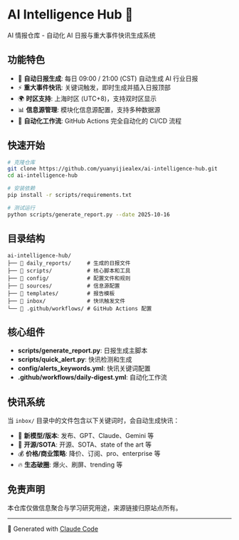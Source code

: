 # AI Intelligence Hub 🤖

AI 情报仓库 - 自动化 AI 日报与重大事件快讯生成系统

## 功能特色
- 🤖 **自动日报生成**: 每日 09:00 / 21:00 (CST) 自动生成 AI 行业日报
- ⚡ **重大事件快讯**: 关键词触发，即时生成并插入日报顶部
- 🌍 **时区支持**: 上海时区 (UTC+8)，支持双时区显示
- 📊 **信息源管理**: 模块化信息源配置，支持多种数据源
- 🔄 **自动化工作流**: GitHub Actions 完全自动化的 CI/CD 流程

## 快速开始
```bash
# 克隆仓库
git clone https://github.com/yuanyijiealex/ai-intelligence-hub.git
cd ai-intelligence-hub

# 安装依赖
pip install -r scripts/requirements.txt

# 测试运行
python scripts/generate_report.py --date 2025-10-16
```

## 目录结构
```
ai-intelligence-hub/
├── 📁 daily_reports/     # 生成的日报文件
├── 📁 scripts/           # 核心脚本和工具
├── 📁 config/            # 配置文件和规则
├── 📁 sources/           # 信息源配置
├── 📁 templates/         # 报告模板
├── 📁 inbox/             # 快讯触发文件
└── 📁 .github/workflows/ # GitHub Actions 配置
```

## 核心组件
- **scripts/generate_report.py**: 日报生成主脚本
- **scripts/quick_alert.py**: 快讯检测和生成
- **config/alerts_keywords.yml**: 快讯关键词配置
- **.github/workflows/daily-digest.yml**: 自动化工作流

## 快讯系统
当 `inbox/` 目录中的文件包含以下关键词时，会自动生成快讯：
- 🚀 **新模型/版本**: 发布、GPT、Claude、Gemini 等
- 📖 **开源/SOTA**: 开源、SOTA、state of the art 等
- 💰 **价格/商业策略**: 降价、订阅、pro、enterprise 等
- 🔥 **生态破圈**: 爆火、刷屏、trending 等

## 免责声明
本仓库仅做信息聚合与学习研究用途，来源链接归原站点所有。

---
🤖 Generated with [Claude Code](https://claude.com/claude-code)